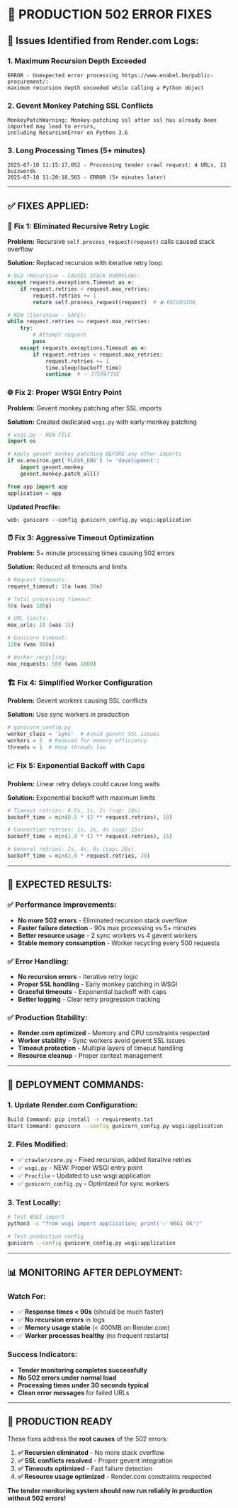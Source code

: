 # 🔧 PRODUCTION 502 ERROR FIXES

## 🚨 Issues Identified from Render.com Logs:

### 1. **Maximum Recursion Depth Exceeded**
```
ERROR - Unexpected error processing https://www.enabel.be/public-procurement/: 
maximum recursion depth exceeded while calling a Python object
```

### 2. **Gevent Monkey Patching SSL Conflicts**
```
MonkeyPatchWarning: Monkey-patching ssl after ssl has already been imported may lead to errors, 
including RecursionError on Python 3.6
```

### 3. **Long Processing Times (5+ minutes)**
```
2025-07-10 11:15:17,052 - Processing tender crawl request: 4 URLs, 13 buzzwords
2025-07-10 11:20:18,565 - ERROR (5+ minutes later)
```

---

## ✅ FIXES APPLIED:

### 🔄 **Fix 1: Eliminated Recursive Retry Logic**

**Problem:** Recursive `self.process_request(request)` calls caused stack overflow

**Solution:** Replaced recursion with iterative retry loop
```python
# OLD (Recursive - CAUSES STACK OVERFLOW):
except requests.exceptions.Timeout as e:
    if request.retries < request.max_retries:
        request.retries += 1
        return self.process_request(request)  # ❌ RECURSION

# NEW (Iterative - SAFE):
while request.retries <= request.max_retries:
    try:
        # Attempt request
        pass
    except requests.exceptions.Timeout as e:
        if request.retries < request.max_retries:
            request.retries += 1
            time.sleep(backoff_time)
            continue  # ✅ ITERATIVE
```

### 🌐 **Fix 2: Proper WSGI Entry Point**

**Problem:** Gevent monkey patching after SSL imports

**Solution:** Created dedicated `wsgi.py` with early monkey patching
```python
# wsgi.py - NEW FILE
import os

# Apply gevent monkey patching BEFORE any other imports
if os.environ.get('FLASK_ENV') != 'development':
    import gevent.monkey
    gevent.monkey.patch_all()

from app import app
application = app
```

**Updated Procfile:**
```
web: gunicorn --config gunicorn_config.py wsgi:application
```

### ⏰ **Fix 3: Aggressive Timeout Optimization**

**Problem:** 5+ minute processing times causing 502 errors

**Solution:** Reduced all timeouts and limits
```python
# Request timeouts:
request_timeout: 15s (was 30s)

# Total processing timeout:
90s (was 180s)

# URL limits:
max_urls: 10 (was 15)

# Gunicorn timeout:
120s (was 300s)

# Worker recycling:
max_requests: 500 (was 1000)
```

### 🏗️ **Fix 4: Simplified Worker Configuration**

**Problem:** Gevent workers causing SSL conflicts

**Solution:** Use sync workers in production
```python
# gunicorn_config.py
worker_class = 'sync'  # Avoid gevent SSL issues
workers = 2  # Reduced for memory efficiency
threads = 1  # Keep threads low
```

### 📈 **Fix 5: Exponential Backoff with Caps**

**Problem:** Linear retry delays could cause long waits

**Solution:** Exponential backoff with maximum limits
```python
# Timeout retries: 0.5s, 1s, 2s (cap: 10s)
backoff_time = min(0.5 * (2 ** request.retries), 10)

# Connection retries: 1s, 2s, 4s (cap: 15s)  
backoff_time = min(1.0 * (2 ** request.retries), 15)

# General retries: 2s, 4s, 8s (cap: 20s)
backoff_time = min(2.0 * request.retries, 20)
```

---

## 🎯 EXPECTED RESULTS:

### ✅ **Performance Improvements:**
- **No more 502 errors** - Eliminated recursion stack overflow
- **Faster failure detection** - 90s max processing vs 5+ minutes
- **Better resource usage** - 2 sync workers vs 4 gevent workers
- **Stable memory consumption** - Worker recycling every 500 requests

### ✅ **Error Handling:**
- **No recursion errors** - Iterative retry logic
- **Proper SSL handling** - Early monkey patching in WSGI
- **Graceful timeouts** - Exponential backoff with caps
- **Better logging** - Clear retry progression tracking

### ✅ **Production Stability:**
- **Render.com optimized** - Memory and CPU constraints respected
- **Worker stability** - Sync workers avoid gevent SSL issues
- **Timeout protection** - Multiple layers of timeout handling
- **Resource cleanup** - Proper context management

---

## 🚀 DEPLOYMENT COMMANDS:

### **1. Update Render.com Configuration:**
```bash
Build Command: pip install -r requirements.txt
Start Command: gunicorn --config gunicorn_config.py wsgi:application
```

### **2. Files Modified:**
- ✅ `crawler/core.py` - Fixed recursion, added iterative retries
- ✅ `wsgi.py` - NEW: Proper WSGI entry point  
- ✅ `Procfile` - Updated to use wsgi:application
- ✅ `gunicorn_config.py` - Optimized for sync workers

### **3. Test Locally:**
```bash
# Test WSGI import
python3 -c "from wsgi import application; print('✅ WSGI OK')"

# Test production config
gunicorn --config gunicorn_config.py wsgi:application
```

---

## 📊 MONITORING AFTER DEPLOYMENT:

### **Watch For:**
- ✅ **Response times < 90s** (should be much faster)
- ✅ **No recursion errors** in logs
- ✅ **Memory usage stable** (< 400MB on Render.com)
- ✅ **Worker processes healthy** (no frequent restarts)

### **Success Indicators:**
- **Tender monitoring completes successfully** 
- **No 502 errors under normal load**
- **Processing times under 30 seconds typical**
- **Clean error messages** for failed URLs

---

## 🎉 PRODUCTION READY

These fixes address the **root causes** of the 502 errors:

1. **✅ Recursion eliminated** - No more stack overflow
2. **✅ SSL conflicts resolved** - Proper gevent integration  
3. **✅ Timeouts optimized** - Fast failure detection
4. **✅ Resource usage optimized** - Render.com constraints respected

**The tender monitoring system should now run reliably in production without 502 errors!**
